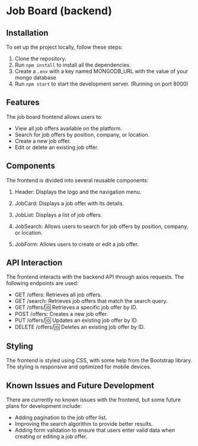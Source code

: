 # Job Board (backend)



## Installation

To set up the project locally, follow these steps:

1. Clone the repository.
2. Run `npm install` to install all the dependencies.
3. Create a `.env` with a key named MONGODB_URL with the value of your mongo database
4. Run `npm start` to start the development server. (Running on port 8000)

## Features

The job board frontend allows users to:

- View all job offers available on the platform.
- Search for job offers by position, company, or location.
- Create a new job offer.
- Edit or delete an existing job offer.

## Components

The frontend is divided into several reusable components:

1. Header: Displays the logo and the navigation menu.

2. JobCard: Displays a job offer with its details.

3. JobList: Displays a list of job offers.

4. JobSearch: Allows users to search for job offers by position, company, or location.

5. JobForm: Allows users to create or edit a job offer.

## API Interaction

The frontend interacts with the backend API through axios requests. The following endpoints are used:

- GET /offers: Retrieves all job offers.
- GET /search: Retrieves job offers that match the search query.
- GET /offers/:id: Retrieves a specific job offer by ID.
- POST /offers: Creates a new job offer.
- PUT /offers/:id: Updates an existing job offer by ID.
- DELETE /offers/:id: Deletes an existing job offer by ID.

## Styling

The frontend is styled using CSS, with some help from the Bootstrap library. The styling is responsive and optimized for mobile devices.

## Known Issues and Future Development

There are currently no known issues with the frontend, but some future plans for development include:

- Adding pagination to the job offer list.
- Improving the search algorithm to provide better results.
- Adding form validation to ensure that users enter valid data when creating or editing a job offer.
